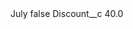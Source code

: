 <?xml version="1.0" encoding="UTF-8"?>
<CustomMetadata xmlns="http://soap.sforce.com/2006/04/metadata" xmlns:xsi="http://www.w3.org/2001/XMLSchema-instance" xmlns:xsd="http://www.w3.org/2001/XMLSchema">
    <label>July</label>
    <protected>false</protected>
    <values>
        <field>Discount__c</field>
        <value xsi:type="xsd:double">40.0</value>
    </values>
</CustomMetadata>
